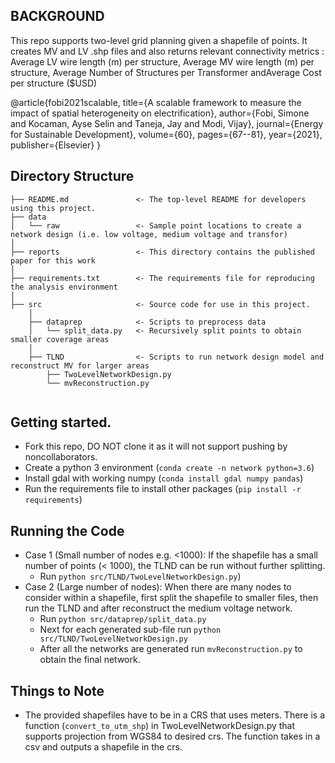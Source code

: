 ## BACKGROUND
This repo supports two-level grid planning given a shapefile of points. It creates MV and LV .shp files and also returns relevant connectivity metrics : Average LV wire length (m) per structure, Average MV wire length (m) per structure, Average Number of Structures per Transformer andAverage Cost per structure ($USD)

@article{fobi2021scalable,
  title={A scalable framework to measure the impact of spatial heterogeneity on electrification},
  author={Fobi, Simone and Kocaman, Ayse Selin and Taneja, Jay and Modi, Vijay},
  journal={Energy for Sustainable Development},
  volume={60},
  pages={67--81},
  year={2021},
  publisher={Elsevier}
}

## Directory Structure
    
```
├── README.md               <- The top-level README for developers using this project.
├── data
│   └── raw                 <- Sample point locations to create a network design (i.e. low voltage, medium voltage and transfor)
│
├── reports                 <- This directory contains the published paper for this work
│
├── requirements.txt        <- The requirements file for reproducing the analysis environment
│
├── src                     <- Source code for use in this project.
    │
    ├── dataprep            <- Scripts to preprocess data
    │   └── split_data.py   <- Recursively split points to obtain smaller coverage areas
    │
    ├── TLND                <- Scripts to run network design model and reconstruct MV for larger areas
        ├── TwoLevelNetworkDesign.py
        └── mvReconstruction.py
    
```

## Getting started.
- Fork this repo, DO NOT clone it as it will not support pushing by noncollaborators.
- Create a python 3 environment (`conda create -n network python=3.6`)
- Install gdal with working numpy (`conda install gdal numpy pandas`)
- Run the requirements file to install other packages (`pip install -r requirements`)

## Running the Code

- Case 1 (Small number of nodes e.g. <1000): If the shapefile has a small number of points (< 1000), the TLND can be run without further splitting.
    - Run `python src/TLND/TwoLevelNetworkDesign.py`)
- Case 2 (Large number of nodes): When there are many nodes to consider within a shapefile, first split the shapefile to smaller files, then run the TLND and after reconstruct the medium voltage network.
    - Run `python src/dataprep/split_data.py`
    - Next for each generated sub-file run `python src/TLND/TwoLevelNetworkDesign.py`
    - After all the networks are generated run `mvReconstruction.py` to obtain the final network.

## Things to Note
- The provided shapefiles have to be in a CRS that uses meters. There is a function (`convert_to_utm_shp`) in TwoLevelNetworkDesign.py that supports projection from WGS84 to desired crs. The function takes in a csv and outputs a shapefile in the crs.
